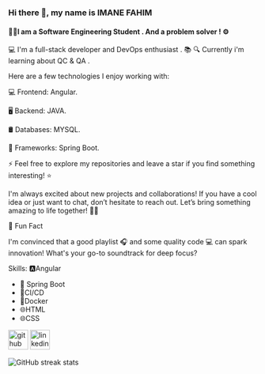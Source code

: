 ### Hi there 👋, my name is IMANE FAHIM
#### 👩‍💻I am a Software Engineering Student . And a problem solver ! ⚙️
💻 I'm a full-stack developer and DevOps enthusiast .
📚 🔍 Currently i'm learning about QC & QA .

Here are a few technologies I enjoy working with:

💻 Frontend: Angular.

🖥️ Backend: JAVA.

🛢️ Databases: MYSQL.

🚀 Frameworks: Spring Boot.

⚡️ Feel free to explore my repositories and leave a star if you find something interesting! ⭐️

I'm always excited about new projects and collaborations! If you have a cool idea or just want to chat, don’t hesitate to reach out. Let’s bring something amazing to life together! 🚀🤝

🌟 Fun Fact

I'm convinced that a good playlist 🎧 and some quality code 💻 can spark innovation! What's your go-to soundtrack for deep focus?


Skills:
🅰️Angular 
- 🌱 Spring Boot 
- 🚀CI/CD 
- 🐳Docker  
- 🌐HTML 
- 🌐CSS




[<img src='https://cdn.jsdelivr.net/npm/simple-icons@3.0.1/icons/github.svg' alt='github' height='40'>](https://github.com/FAHIMIMANE)  [<img src='https://cdn.jsdelivr.net/npm/simple-icons@3.0.1/icons/linkedin.svg' alt='linkedin' height='40'>](https://www.linkedin.com/in/imanefahim/)  


![GitHub streak stats](https://streak-stats.demolab.com/?user=FAHIMIMANE)  

